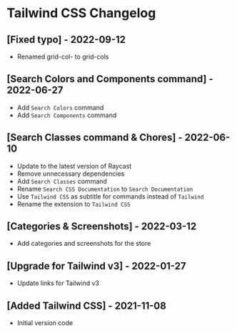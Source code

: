# Tailwind CSS Changelog

## [Fixed typo] - 2022-09-12

- Renamed grid-col- to grid-cols
 
## [Search Colors and Components command] - 2022-06-27
- Add `Search Colors` command
- Add `Search Components` command

## [Search Classes command & Chores] - 2022-06-10
- Update to the latest version of Raycast
- Remove unnecessary dependencies
- Add `Search Classes` command
- Rename `Search CSS Documentation` to `Search Documentation`
- Use `Tailwind CSS` as subtitle for commands instead of `Tailwind`
- Rename the extension to `Tailwind CSS`

## [Categories & Screenshots] - 2022-03-12
- Add categories and screenshots for the store

## [Upgrade for Tailwind v3] - 2022-01-27
- Update links for Tailwind v3 

## [Added Tailwind CSS] - 2021-11-08
- Initial version code
